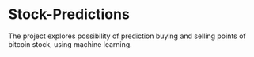 # Stock-Predictions
The project explores possibility of prediction buying and selling points of bitcoin stock, using machine learning.
